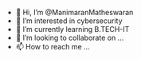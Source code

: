 - 👋 Hi, I’m @ManimaranMatheswaran
- 👀 I’m interested in cybersecurity
- 🌱 I’m currently learning B.TECH-IT
- 💞️ I’m looking to collaborate on ...
- 📫 How to reach me ...

<!---
ManimaranMatheswaran/ManimaranMatheswaran is a ✨ special ✨ repository because its `README.md` (this file) appears on your GitHub profile.
You can click the Preview link to take a look at your changes.
--->
